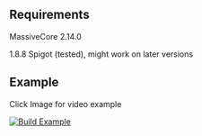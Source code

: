 
## Requirements

MassiveCore 2.14.0

1.8.8 Spigot (tested), might work on later versions

## Example

Click Image for video example

[![Build Example](https://i.gyazo.com/6c5de9d3b91eb1bcbac3df31c3ced560.png)](https://i.gyazo.com/96c8470ebc86bcc8fedc163c56e4b400.mp4)
